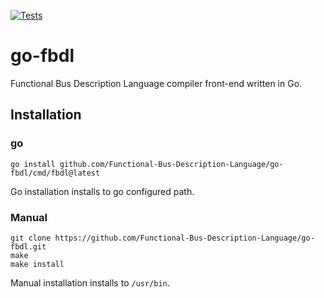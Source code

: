 [![Tests](https://github.com/Functional-Bus-Description-Language/go-fbdl/actions/workflows/tests.yml/badge.svg?branch=master)](https://github.com/Functional-Bus-Description-Language/go-fbdl/actions?query=master)

# go-fbdl

Functional Bus Description Language compiler front-end written in Go.

## Installation

### go
```
go install github.com/Functional-Bus-Description-Language/go-fbdl/cmd/fbdl@latest
```

Go installation installs to go configured path.

### Manual

```
git clone https://github.com/Functional-Bus-Description-Language/go-fbdl.git
make
make install
```

Manual installation installs to `/usr/bin`.
